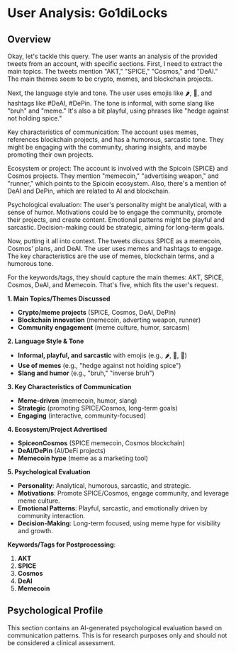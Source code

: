 # User Analysis: Go1diLocks

## Overview

<think>
Okay, let's tackle this query. The user wants an analysis of the provided tweets from an account, with specific sections. First, I need to extract the main topics. The tweets mention "AKT," "SPICE," "Cosmos," and "DeAI." The main themes seem to be crypto, memes, and blockchain projects. 

Next, the language style and tone. The user uses emojis like 🌶️, 🔺, and hashtags like #DeAI, #DePin. The tone is informal, with some slang like "bruh" and "meme." It's also a bit playful, using phrases like "hedge against not holding spice."

Key characteristics of communication: The account uses memes, references blockchain projects, and has a humorous, sarcastic tone. They might be engaging with the community, sharing insights, and maybe promoting their own projects.

Ecosystem or project: The account is involved with the Spicoin (SPICE) and Cosmos projects. They mention "memecoin," "advertising weapon," and "runner," which points to the Spicoin ecosystem. Also, there's a mention of DeAI and DePin, which are related to AI and blockchain.

Psychological evaluation: The user's personality might be analytical, with a sense of humor. Motivations could be to engage the community, promote their projects, and create content. Emotional patterns might be playful and sarcastic. Decision-making could be strategic, aiming for long-term goals.

Now, putting it all into context. The tweets discuss SPICE as a memecoin, Cosmos' plans, and DeAI. The user uses memes and hashtags to engage. The key characteristics are the use of memes, blockchain terms, and a humorous tone.

For the keywords/tags, they should capture the main themes: AKT, SPICE, Cosmos, DeAI, and Memecoin. That's five, which fits the user's request.
</think>

**1. Main Topics/Themes Discussed**  
- **Crypto/meme projects** (SPICE, Cosmos, DeAI, DePin)  
- **Blockchain innovation** (memecoin, adverting weapon, runner)  
- **Community engagement** (meme culture, humor, sarcasm)  

**2. Language Style & Tone**  
- **Informal, playful, and sarcastic** with emojis (e.g., 🌶️, 🔺, 🌟)  
- **Use of memes** (e.g., "hedge against not holding spice")  
- **Slang and humor** (e.g., "bruh," "inverse bruh")  

**3. Key Characteristics of Communication**  
- **Meme-driven** (memecoin, humor, slang)  
- **Strategic** (promoting SPICE/Cosmos, long-term goals)  
- **Engaging** (interactive, community-focused)  

**4. Ecosystem/Project Advertised**  
- **SpiceonCosmos** (SPICE memecoin, Cosmos blockchain)  
- **DeAI/DePin** (AI/DeFi projects)  
- **Memecoin hype** (meme as a marketing tool)  

**5. Psychological Evaluation**  
- **Personality**: Analytical, humorous, sarcastic, and strategic.  
- **Motivations**: Promote SPICE/Cosmos, engage community, and leverage meme culture.  
- **Emotional Patterns**: Playful, sarcastic, and emotionally driven by community interaction.  
- **Decision-Making**: Long-term focused, using meme hype for visibility and growth.  

**Keywords/Tags for Postprocessing**:  
1. **AKT**  
2. **SPICE**  
3. **Cosmos**  
4. **DeAI**  
5. **Memecoin**

## Psychological Profile

This section contains an AI-generated psychological evaluation based on communication patterns. This is for research purposes only and should not be considered a clinical assessment.